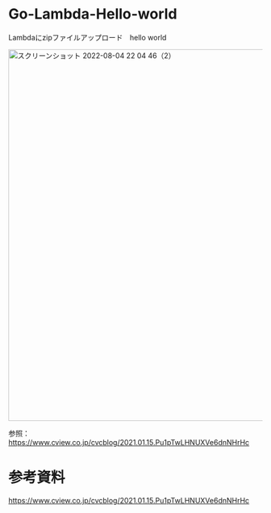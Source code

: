 # Go-Lambda-Hello-world
Lambdaにzipファイルアップロード　hello world

<img width="736" alt="スクリーンショット 2022-08-04 22 04 46（2）" src="https://user-images.githubusercontent.com/64579170/182854174-be4b2fdd-ef12-4864-8e05-12d87d45e34b.png">

参照：
https://www.cview.co.jp/cvcblog/2021.01.15.Pu1pTwLHNUXVe6dnNHrHc

# 参考資料
https://www.cview.co.jp/cvcblog/2021.01.15.Pu1pTwLHNUXVe6dnNHrHc
